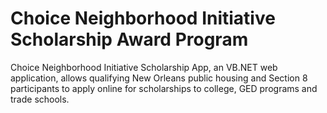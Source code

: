# Choice Neighborhood Initiative Scholarship Award Program

Choice Neighborhood Initiative Scholarship App, an VB.NET web application, allows qualifying New Orleans public housing and Section 8 participants to apply online for scholarships to college, GED programs and trade schools.
